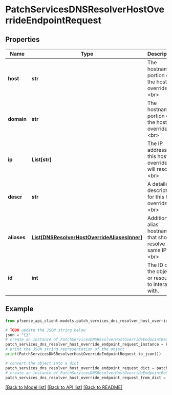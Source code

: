 # PatchServicesDNSResolverHostOverrideEndpointRequest


## Properties

Name | Type | Description | Notes
------------ | ------------- | ------------- | -------------
**host** | **str** | The hostname portion of the host override.&lt;br&gt; | [optional] 
**domain** | **str** | The hostname portion of the host override.&lt;br&gt; | [optional] 
**ip** | **List[str]** | The IP addresses this host override will resolve.&lt;br&gt; | [optional] 
**descr** | **str** | A detailed description for this host override.&lt;br&gt; | [optional] 
**aliases** | [**List[DNSResolverHostOverrideAliasesInner]**](DNSResolverHostOverrideAliasesInner.md) | Additional alias hostnames that should resolve the same IP(s).&lt;br&gt; | [optional] 
**id** | **int** | The ID of the object or resource to interact with. | 

## Example

```python
from pfsense_api_client.models.patch_services_dns_resolver_host_override_endpoint_request import PatchServicesDNSResolverHostOverrideEndpointRequest

# TODO update the JSON string below
json = "{}"
# create an instance of PatchServicesDNSResolverHostOverrideEndpointRequest from a JSON string
patch_services_dns_resolver_host_override_endpoint_request_instance = PatchServicesDNSResolverHostOverrideEndpointRequest.from_json(json)
# print the JSON string representation of the object
print(PatchServicesDNSResolverHostOverrideEndpointRequest.to_json())

# convert the object into a dict
patch_services_dns_resolver_host_override_endpoint_request_dict = patch_services_dns_resolver_host_override_endpoint_request_instance.to_dict()
# create an instance of PatchServicesDNSResolverHostOverrideEndpointRequest from a dict
patch_services_dns_resolver_host_override_endpoint_request_from_dict = PatchServicesDNSResolverHostOverrideEndpointRequest.from_dict(patch_services_dns_resolver_host_override_endpoint_request_dict)
```
[[Back to Model list]](../README.md#documentation-for-models) [[Back to API list]](../README.md#documentation-for-api-endpoints) [[Back to README]](../README.md)


